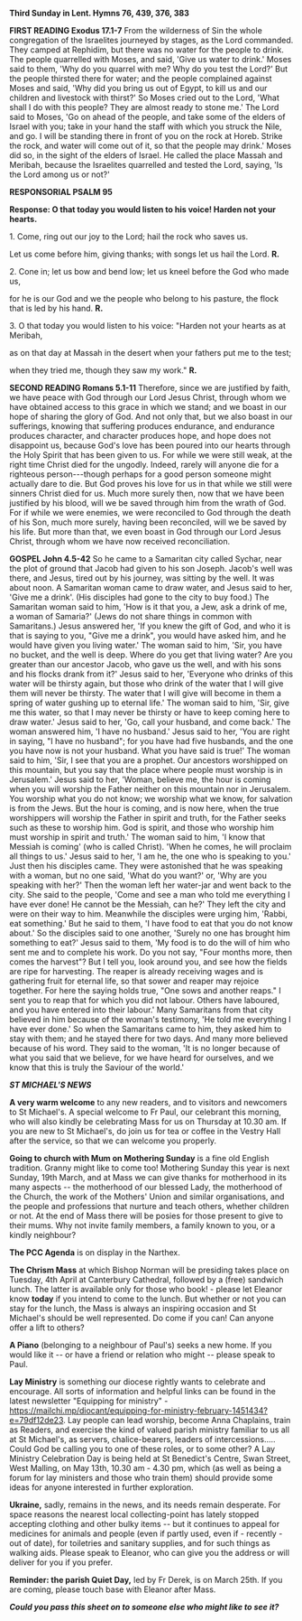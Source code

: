 **Third Sunday in Lent. Hymns 76, 439, 376, 383**

**FIRST READING Exodus 17.1-7** From the wilderness of Sin the whole
congregation of the Israelites journeyed by stages, as the Lord
commanded. They camped at Rephidim, but there was no water for the
people to drink. The people quarrelled with Moses, and said, 'Give us
water to drink.' Moses said to them, 'Why do you quarrel with me? Why do
you test the Lord?' But the people thirsted there for water; and the
people complained against Moses and said, 'Why did you bring us out of
Egypt, to kill us and our children and livestock with thirst?' So Moses
cried out to the Lord, 'What shall I do with this people? They are
almost ready to stone me.' The Lord said to Moses, 'Go on ahead of the
people, and take some of the elders of Israel with you; take in your
hand the staff with which you struck the Nile, and go. I will be
standing there in front of you on the rock at Horeb. Strike the rock,
and water will come out of it, so that the people may drink.' Moses did
so, in the sight of the elders of Israel. He called the place Massah and
Meribah, because the Israelites quarrelled and tested the Lord, saying,
'Is the Lord among us or not?'

**RESPONSORIAL PSALM 95**

**Response: O that today you would listen to his voice! Harden not your
hearts.**

1\. Come, ring out our joy to the Lord; hail the rock who saves us.

Let us come before him, giving thanks; with songs let us hail the Lord.
**R.**

2\. Cone in; let us bow and bend low; let us kneel before the God who
made us,

for he is our God and we the people who belong to his pasture, the flock
that is led by his hand. **R.**

3\. O that today you would listen to his voice: "Harden not your hearts
as at Meribah,

as on that day at Massah in the desert when your fathers put me to the
test;

when they tried me, though they saw my work." **R.**

**SECOND READING Romans 5.1-11** Therefore, since we are justified by
faith, we have peace with God through our Lord Jesus Christ, through
whom we have obtained access to this grace in which we stand; and we
boast in our hope of sharing the glory of God. And not only that, but we
also boast in our sufferings, knowing that suffering produces endurance,
and endurance produces character, and character produces hope, and hope
does not disappoint us, because God's love has been poured into our
hearts through the Holy Spirit that has been given to us. For while we
were still weak, at the right time Christ died for the ungodly. Indeed,
rarely will anyone die for a righteous person---though perhaps for a
good person someone might actually dare to die. But God proves his love
for us in that while we still were sinners Christ died for us. Much more
surely then, now that we have been justified by his blood, will we be
saved through him from the wrath of God. For if while we were enemies,
we were reconciled to God through the death of his Son, much more
surely, having been reconciled, will we be saved by his life. But more
than that, we even boast in God through our Lord Jesus Christ, through
whom we have now received reconciliation.

**GOSPEL John 4.5-42** So he came to a Samaritan city called Sychar,
near the plot of ground that Jacob had given to his son Joseph. Jacob's
well was there, and Jesus, tired out by his journey, was sitting by the
well. It was about noon. A Samaritan woman came to draw water, and Jesus
said to her, 'Give me a drink'. (His disciples had gone to the city to
buy food.) The Samaritan woman said to him, 'How is it that you, a Jew,
ask a drink of me, a woman of Samaria?' (Jews do not share things in
common with Samaritans.) Jesus answered her, 'If you knew the gift of
God, and who it is that is saying to you, "Give me a drink", you would
have asked him, and he would have given you living water.' The woman
said to him, 'Sir, you have no bucket, and the well is deep. Where do
you get that living water? Are you greater than our ancestor Jacob, who
gave us the well, and with his sons and his flocks drank from it?' Jesus
said to her, 'Everyone who drinks of this water will be thirsty again,
but those who drink of the water that I will give them will never be
thirsty. The water that I will give will become in them a spring of
water gushing up to eternal life.' The woman said to him, 'Sir, give me
this water, so that I may never be thirsty or have to keep coming here
to draw water.' Jesus said to her, 'Go, call your husband, and come
back.' The woman answered him, 'I have no husband.' Jesus said to her,
'You are right in saying, "I have no husband"; for you have had five
husbands, and the one you have now is not your husband. What you have
said is true!' The woman said to him, 'Sir, I see that you are a
prophet. Our ancestors worshipped on this mountain, but you say that the
place where people must worship is in Jerusalem.' Jesus said to her,
'Woman, believe me, the hour is coming when you will worship the Father
neither on this mountain nor in Jerusalem. You worship what you do not
know; we worship what we know, for salvation is from the Jews. But the
hour is coming, and is now here, when the true worshippers will worship
the Father in spirit and truth, for the Father seeks such as these to
worship him. God is spirit, and those who worship him must worship in
spirit and truth.' The woman said to him, 'I know that Messiah is
coming' (who is called Christ). 'When he comes, he will proclaim all
things to us.' Jesus said to her, 'I am he, the one who is speaking to
you.' Just then his disciples came. They were astonished that he was
speaking with a woman, but no one said, 'What do you want?' or, 'Why are
you speaking with her?' Then the woman left her water-jar and went back
to the city. She said to the people, 'Come and see a man who told me
everything I have ever done! He cannot be the Messiah, can he?' They
left the city and were on their way to him. Meanwhile the disciples were
urging him, 'Rabbi, eat something.' But he said to them, 'I have food to
eat that you do not know about.' So the disciples said to one another,
'Surely no one has brought him something to eat?' Jesus said to them,
'My food is to do the will of him who sent me and to complete his work.
Do you not say, "Four months more, then comes the harvest"? But I tell
you, look around you, and see how the fields are ripe for harvesting.
The reaper is already receiving wages and is gathering fruit for eternal
life, so that sower and reaper may rejoice together. For here the saying
holds true, "One sows and another reaps." I sent you to reap that for
which you did not labour. Others have laboured, and you have entered
into their labour.' Many Samaritans from that city believed in him
because of the woman's testimony, 'He told me everything I have ever
done.' So when the Samaritans came to him, they asked him to stay with
them; and he stayed there for two days. And many more believed because
of his word. They said to the woman, 'It is no longer because of what
you said that we believe, for we have heard for ourselves, and we know
that this is truly the Saviour of the world.'

***ST MICHAEL\'S NEWS***

**A very warm welcome** to any new readers, and to visitors and
newcomers to St Michael\'s. A special welcome to Fr Paul, our celebrant
this morning, who will also kindly be celebrating Mass for us on
Thursday at 10.30 am. If you are new to St Michael\'s, do join us for
tea or coffee in the Vestry Hall after the service, so that we can
welcome you properly.

**Going to church with Mum on Mothering Sunday** is a fine old English
tradition. Granny might like to come too! Mothering Sunday this year is
next Sunday, 19th March, and at Mass we can give thanks for motherhood
in its many aspects -- the motherhood of our blessed Lady, the
motherhood of the Church, the work of the Mothers\' Union and similar
organisations, and the people and professions that nurture and teach
others, whether children or not. At the end of Mass there will be posies
for those present to give to their mums. Why not invite family members,
a family known to you, or a kindly neighbour?

**The PCC Agenda** is on display in the Narthex.

**The Chrism Mass** at which Bishop Norman will be presiding takes place
on Tuesday, 4th April at Canterbury Cathedral, followed by a (free)
sandwich lunch. The latter is available only for those who book! -
please let Eleanor know **today** if you intend to come to the lunch.
But whether or not you can stay for the lunch, the Mass is always an
inspiring occasion and St Michael\'s should be well represented. Do come
if you can! Can anyone offer a lift to others?

**A Piano** (belonging to a neighbour of Paul\'s) seeks a new home. If
you would like it -- or have a friend or relation who might -- please
speak to Paul.

**Lay Ministry** is something our diocese rightly wants to celebrate and
encourage. All sorts of information and helpful links can be found in
the latest newsletter "Equipping for ministry" -
<https://mailchi.mp/diocant/equipping-for-ministry-february-1451434?e=79df12de23>.
Lay people can lead worship, become Anna Chaplains, train as Readers,
and exercise the kind of valued parish ministry familiar to us all at St
Michael\'s, as servers, chalice-bearers, leaders of intercessions.....
Could God be calling you to one of these roles, or to some other? A Lay
Ministry Celebration Day is being held at St Benedict\'s Centre, Swan
Street, West Malling, on May 13th, 10.30 am - 4.30 pm, which (as well
as being a forum for lay ministers and those who train them) should
provide some ideas for anyone interested in further exploration.

**Ukraine,** sadly, remains in the news, and its needs remain desperate.
For space reasons the nearest local collecting-point has lately stopped
accepting clothing and other bulky items -- but it continues to appeal
for medicines for animals and people (even if partly used, even if -
recently - out of date), for toiletries and sanitary supplies, and for
such things as walking aids. Please speak to Eleanor, who can give you
the address or will deliver for you if you prefer.

**Reminder: the parish Quiet Day,** led by Fr Derek, is on March 25th.
If you are coming, please touch base with Eleanor after Mass.

***Could you pass this sheet on to someone else who might like to see
it?***
